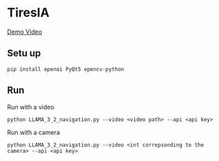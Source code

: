 # TiresIA
[Demo Video](https://drive.google.com/file/d/1Rv6MqSHVn1b-dUzVfuW7jEBa2mHf7qMs/view?usp=sharing) 

## Setu up

```
pip install openai PyQt5 opencv-python
```

## Run 

Run with a video 

```
python LLAMA_3_2_navigation.py --video <video path> --api <api key>
```
Run with a camera

```
python LLAMA_3_2_navigation.py --video <int correpsonding to the camera> --api <api key>
```
